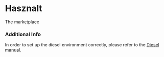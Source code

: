 
# Hasznalt

<p align="center">

The marketplace
</p>

### Additional Info

In order to set up the diesel environment correctly, please refer to the [Diesel manual](https://diesel.rs/guides/getting-started).
